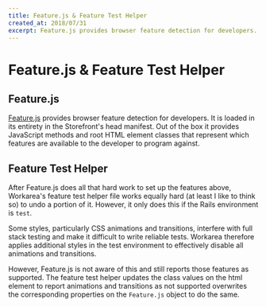 ```yaml
---
title: Feature.js & Feature Test Helper
created_at: 2018/07/31
excerpt: Feature.js provides browser feature detection for developers. It is loaded in its entirety in the Storefront's head manifest. Out of the box it provides JavaScript methods and root HTML element classes that represent which features are available to th
---
```


# Feature.js & Feature Test Helper

## Feature.js

[Feature.js](http://featurejs.com) provides browser feature detection for developers. It is loaded in its entirety in the Storefront's head manifest. Out of the box it provides JavaScript methods and root HTML element classes that represent which features are available to the developer to program against.

## Feature Test Helper

After Feature.js does all that hard work to set up the features above, Workarea's feature test helper file works equally hard (at least I like to think so) to undo a portion of it. However, it only does this if the Rails environment is `test`.

Some styles, particularly CSS animations and transitions, interfere with full stack testing and make it difficult to write reliable tests. Workarea therefore applies additional styles in the test environment to effectively disable all animations and transitions.

However, Feature.js is not aware of this and still reports those features as supported. The feature test helper updates the class values on the html element to report animations and transitions as not supported overwrites the corresponding properties on the `Feature.js` object to do the same.


